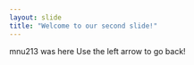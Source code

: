 ```yaml
---
layout: slide
title: "Welcome to our second slide!"
---
```

mnu213 was here
Use the left arrow to go back!
